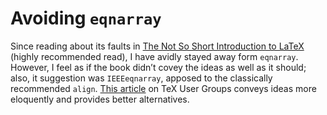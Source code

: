 # Avoiding `eqnarray`
Since reading about its faults in [The Not So Short Introduction to LaTeX](https://tobi.oetiker.ch/lshort/lshort.pdf) (highly recommended read), I have avidly stayed away form `eqnarray`. However, I feel as if the book didn’t covey the ideas as well as it should; also, it suggestion was `IEEEeqnarray`, apposed to the classically recommended `align`. [This article](http://www.tug.org/pracjourn/2006-4/madsen/madsen.pdf) on TeX User Groups conveys ideas more eloquently and provides better alternatives. 